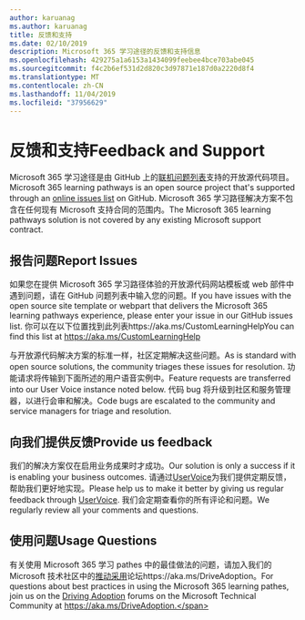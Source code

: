 ```yaml
---
author: karuanag
ms.author: karuanag
title: 反馈和支持
ms.date: 02/10/2019
description: Microsoft 365 学习途径的反馈和支持信息
ms.openlocfilehash: 429275a1a6153a1434099feebee4bce703abe045
ms.sourcegitcommit: f4c2b6ef531d2d820c3d97871e187d0a2220d8f4
ms.translationtype: MT
ms.contentlocale: zh-CN
ms.lasthandoff: 11/04/2019
ms.locfileid: "37956629"
---
```

# <a name="feedback-and-support"></a><span data-ttu-id="87551-103">反馈和支持</span><span class="sxs-lookup"><span data-stu-id="87551-103">Feedback and Support</span></span>

<span data-ttu-id="87551-104">Microsoft 365 学习途径是由 GitHub 上的[联机问题列表](https://aka.ms/CustomLearningHelp)支持的开放源代码项目。</span><span class="sxs-lookup"><span data-stu-id="87551-104">Microsoft 365 learning pathways is an open source project that's supported through an [online issues list](https://aka.ms/CustomLearningHelp) on GitHub.</span></span> <span data-ttu-id="87551-105">Microsoft 365 学习路径解决方案不包含在任何现有 Microsoft 支持合同的范围内。</span><span class="sxs-lookup"><span data-stu-id="87551-105">The Microsoft 365 learning pathways solution is not covered by any existing Microsoft support contract.</span></span>  

## <a name="report-issues"></a><span data-ttu-id="87551-106">报告问题</span><span class="sxs-lookup"><span data-stu-id="87551-106">Report Issues</span></span>

<span data-ttu-id="87551-107">如果您在提供 Microsoft 365 学习路径体验的开放源代码网站模板或 web 部件中遇到问题，请在 GitHub 问题列表中输入您的问题。</span><span class="sxs-lookup"><span data-stu-id="87551-107">If you have issues with the open source site template or webpart that delivers the Microsoft 365 learning pathways experience, please enter your issue in our GitHub issues list.</span></span>  <span data-ttu-id="87551-108">你可以在以下位置找到此列表https://aka.ms/CustomLearningHelp</span><span class="sxs-lookup"><span data-stu-id="87551-108">You can find this list at https://aka.ms/CustomLearningHelp</span></span>  

<span data-ttu-id="87551-109">与开放源代码解决方案的标准一样，社区定期解决这些问题。</span><span class="sxs-lookup"><span data-stu-id="87551-109">As is standard with open source solutions, the community triages these issues for resolution.</span></span> <span data-ttu-id="87551-110">功能请求将传输到下面所述的用户语音实例中。</span><span class="sxs-lookup"><span data-stu-id="87551-110">Feature requests are transferred into our User Voice instance noted below.</span></span> <span data-ttu-id="87551-111">代码 bug 将升级到社区和服务管理器，以进行会审和解决。</span><span class="sxs-lookup"><span data-stu-id="87551-111">Code bugs are escalated to the community and service managers for triage and resolution.</span></span>  

## <a name="provide-us-feedback"></a><span data-ttu-id="87551-112">向我们提供反馈</span><span class="sxs-lookup"><span data-stu-id="87551-112">Provide us feedback</span></span>

<span data-ttu-id="87551-113">我们的解决方案仅在启用业务成果时才成功。</span><span class="sxs-lookup"><span data-stu-id="87551-113">Our solution is only a success if it is enabling your business outcomes.</span></span>  <span data-ttu-id="87551-114">请通过[UserVoice](https://microsoftteams.uservoice.com/forums/913429-learning-solutions)为我们提供定期反馈，帮助我们更好地实现。</span><span class="sxs-lookup"><span data-stu-id="87551-114">Please help us to make it better by giving us regular feedback through  [UserVoice](https://microsoftteams.uservoice.com/forums/913429-learning-solutions).</span></span>  <span data-ttu-id="87551-115">我们会定期查看你的所有评论和问题。</span><span class="sxs-lookup"><span data-stu-id="87551-115">We regularly review all your comments and questions.</span></span> 

## <a name="usage-questions"></a><span data-ttu-id="87551-116">使用问题</span><span class="sxs-lookup"><span data-stu-id="87551-116">Usage Questions</span></span>

<span data-ttu-id="87551-117">有关使用 Microsoft 365 学习 pathes 中的最佳做法的问题，请加入我们的 Microsoft 技术社区中的[推动采用](https://aka.ms/DriveAdoption)论坛https://aka.ms/DriveAdoption。</span><span class="sxs-lookup"><span data-stu-id="87551-117">For questions about best practices in using the Microsoft 365 learning pathes, join us on the [Driving Adoption](https://aka.ms/DriveAdoption) forums on the Microsoft Technical Community at https://aka.ms/DriveAdoption.</span></span> 

